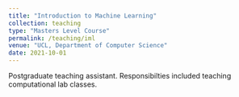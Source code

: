 ```yaml
---
title: "Introduction to Machine Learning"
collection: teaching
type: "Masters Level Course"
permalink: /teaching/iml
venue: "UCL, Department of Computer Science"
date: 2021-10-01
---
```


Postgraduate teaching assistant. Responsibilties included teaching computational lab classes.
